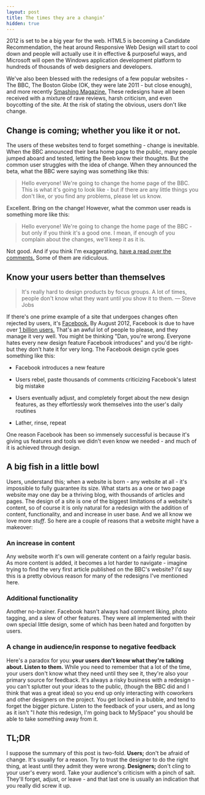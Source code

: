 ```yaml
---
layout: post
title: The times they are a changin’
hidden: true
---
```


2012 is set to be a big year for the web. HTML5 is becoming a Candidate Recommendation, the heat around Responsive Web Design will start to cool down and people will actually use it in effective & purposeful ways, and Microsoft will open the Windows application development platform to hundreds of thousands of web designers and developers.

We've also been blessed with the redesigns of a few popular websites - The BBC, The Boston Globe (OK, they were late 2011 - but close enough), and more recently [Smashing Magazine.](http://www.smashingmagazine.com/) These redesigns have all been received with a mixture of rave reviews, harsh criticism, and even boycotting of the site. At the risk of stating the obvious, users don't like change.


## Change is coming; whether you like it or not.


The users of these websites tend to forget something - change is inevitable. When the BBC announced their beta home page to the public, many people jumped aboard and tested, letting the Beeb know their thoughts. But the common user struggles with the idea of change. When they announced the beta, what the BBC were saying was something like this:


> Hello everyone! We're going to change the home page of the BBC. This is what it's going to look like - but if there are any little things you don't like, or you find any problems, please let us know.


Excellent. Bring on the change! However, what the common user reads is something more like this:


> Hello everyone! We're going to change the home page of the BBC - but only if you think it's a good one. I mean, if enough of you complain about the changes, we'll keep it as it is.


Not good. And if you think I'm exaggerating, [have a read over the comments.](http://www.bbc.co.uk/blogs/bbcinternet/2011/11/bbc_online_homepage_launch.html#comments) Some of them are ridiculous.


## Know your users better than themselves




> It's really hard to design products by focus groups. A lot of times, people don't know what they want until you show it to them.
— Steve Jobs


If there's one prime example of a site that undergoes changes often rejected by users, it's [Facebook.](http://facebook.com) By August 2012, Facebook is due to have over [1 billion users.](http://thenextweb.com/facebook/2012/01/12/fuelled-by-emerging-markets-facebook-set-to-hit-1-billion-users-in-august/) That's an awful lot of people to please, and they manage it very well. You might be thinking "Dan, you're wrong. Everyone hates every new design feature Facebook introduces" and you'd be right- but they don't hate it for very long. The Facebook design cycle goes something like this:




  * Facebook introduces a new feature


  * Users rebel, paste thousands of comments criticizing Facebook's latest big mistake


  * Users eventually adjust, and completely forget about the new design features, as they effortlessly work themselves into the user's daily routines


  * Lather, rinse, repeat


One reason Facebook has been so immensely successful is because it's giving us features and tools we didn't even know we needed - and much of it is achieved through design.


## A big fish in a little bowl


Users, understand this; when a website is born - any website at all - it's impossible to fully guarantee its size. What starts as a one or two page website may one day be a thriving blog, with thousands of articles and pages. The design of a site is one of the biggest limitations of a website's content, so of course it is only natural for a redesign with the addition of content, functionality, and and increase in user base. And we all know we love more _stuff_. So here are a couple of reasons that a website might have a makeover:


### An increase in content


Any website worth it's own will generate content on a fairly regular basis. As more content is added, it becomes a lot harder to navigate - imagine trying to find the very first article published on the BBC's website? I'd say this is a pretty obvious reason for many of the redesigns I've mentioned here.


### Additional functionality


Another no-brainer. Facebook hasn't always had comment liking, photo tagging, and a slew of other features. They were all implemented with their own special little design, some of which has been hated and forgotten by users.


### A change in audience/in response to negative feedback


Here's a paradox for you: **your users don't know what they're talking about. Listen to them.**
While you need to remember that a lot of the time, your users don't know what they need until they see it, they're also your primary source for feedback. It's always a risky business with a redesign - you can't splutter out your ideas to the public, (though the BBC did and I think that was a great idea) so you end up only interacting with coworkers and other designers on the project. You get locked in a bubble, and tend to forget the bigger picture. Listen to the feedback of your users, and as long as it isn't "I _hate_ this redesign, I'm going back to MySpace" you should be able to take something away from it.


## TL;DR


I suppose the summary of this post is two-fold. **Users;** don't be afraid of change. It's usually for a reason. Try to trust the designer to do the right thing, at least until they admit they were wrong. **Designers;** don't cling to your user's every word. Take your audience's criticism with a pinch of salt. They'll forget, adjust, or leave - and that last one is usually an indication that you really did screw it up.

